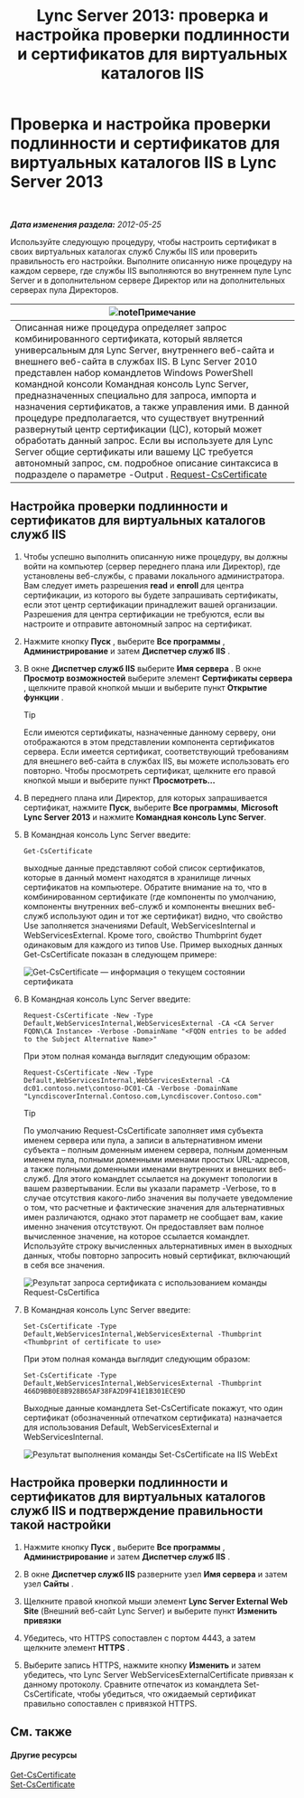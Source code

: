 ﻿---
title: 'Lync Server 2013: проверка и настройка проверки подлинности и сертификатов для виртуальных каталогов IIS'
TOCTitle: Проверка и настройка проверки подлинности и сертификатов для виртуальных каталогов IIS
ms:assetid: 3ca90be0-1d64-447c-807a-3a2ee3bf625e
ms:mtpsurl: https://technet.microsoft.com/ru-ru/library/Gg429702(v=OCS.15)
ms:contentKeyID: 49309524
ms.date: 05/19/2016
mtps_version: v=OCS.15
ms.translationtype: HT
---

# Проверка и настройка проверки подлинности и сертификатов для виртуальных каталогов IIS в Lync Server 2013

 

_**Дата изменения раздела:** 2012-05-25_

Используйте следующую процедуру, чтобы настроить сертификат в своих виртуальных каталогах служб Службы IIS или проверить правильность его настройки. Выполните описанную ниже процедуру на каждом сервере, где службы IIS выполняются во внутреннем пуле Lync Server и в дополнительном сервере Директор или на дополнительных серверах пула Директоров.

<table>
<thead>
<tr class="header">
<th><img src="images/Gg398412.note(OCS.15).gif" title="note" alt="note" />Примечание</th>
</tr>
</thead>
<tbody>
<tr class="odd">
<td>Описанная ниже процедура определяет запрос комбинированного сертификата, который является универсальным для Lync Server, внутреннего веб-сайта и внешнего веб-сайта в службах IIS. В Lync Server 2010 представлен набор командлетов Windows PowerShell командной консоли Командная консоль Lync Server, предназначенных специально для запроса, импорта и назначения сертификатов, а также управления ими. В данной процедуре предполагается, что существует внутренний развернутый центр сертификации (ЦС), который может обработать данный запрос. Если вы используете для Lync Server общие сертификаты или вашему ЦС требуется автономный запрос, см. подробное описание синтаксиса в подразделе о параметре -Output . <a href="https://docs.microsoft.com/en-us/powershell/module/skype/Request-CsCertificate">Request-CsCertificate</a></td>
</tr>
</tbody>
</table>


## Настройка проверки подлинности и сертификатов для виртуальных каталогов служб IIS

1.  Чтобы успешно выполнить описанную ниже процедуру, вы должны войти на компьютер (сервер переднего плана или Директор), где установлены веб-службы, с правами локального администратора. Вам следует иметь разрешения **read** и **enroll** для центра сертификации, из которого вы будете запрашивать сертификаты, если этот центр сертификации принадлежит вашей организации. Разрешения для центра сертификации не требуются, если вы настроите и отправите автономный запрос на сертификат.

2.  Нажмите кнопку **Пуск** , выберите **Все программы** , **Администрирование** и затем **Диспетчер служб IIS** .

3.  В окне **Диспетчер служб IIS** выберите **Имя сервера** . В окне **Просмотр возможностей** выберите элемент **Сертификаты сервера** , щелкните правой кнопкой мыши и выберите пункт **Открытие функции** .
    

    > [!TIP]
    > Если имеются сертификаты, назначенные данному серверу, они отображаются в этом представлении компонента сертификатов сервера. Если имеется сертификат, соответствующий требованиям для внешнего веб-сайта в службах IIS, вы можете использовать его повторно. Чтобы просмотреть сертификат, щелкните его правой кнопкой мыши и выберите пункт <STRONG>Просмотреть…</STRONG>



4.  В переднего плана или Директор, для которых запрашивается сертификат, нажмите **Пуск**, выберите **Все программы**, **Microsoft Lync Server 2013** и нажмите **Командная консоль Lync Server**.

5.  В Командная консоль Lync Server введите:
    
        Get-CsCertificate
    
    выходные данные представляют собой список сертификатов, которые в данный момент находятся в хранилище личных сертификатов на компьютере. Обратите внимание на то, что в комбинированном сертификате (где компоненты по умолчанию, компоненты внутренних веб-служб и компоненты внешних веб-служб используют один и тот же сертификат) видно, что свойство Use заполняется значениями Default, WebServicesInternal и WebServicesExternal. Кроме того, свойство Thumbprint будет одинаковым для каждого из типов Use. Пример выходных данных Get-CsCertificate показан в следующем примере:
    
    ![Get-CsCertificate — информация о текущем состоянии сертификата](images/Gg429702.664f6326-6cd5-48e2-8235-fc3950ea43b4(OCS.15).jpg "Get-CsCertificate — информация о текущем состоянии сертификата")

6.  В Командная консоль Lync Server введите:
    
        Request-CsCertificate -New -Type Default,WebServicesInternal,WebServicesExternal -CA <CA Server FQDN\CA Instance> -Verbose -DomainName "<FQDN entries to be added to the Subject Alternative Name>"
    
    При этом полная команда выглядит следующим образом:
    
        Request-CsCertificate -New -Type Default,WebServicesInternal,WebServicesExternal -CA dc01.contoso.net\contoso-DC01-CA -Verbose -DomainName "LyncdiscoverInternal.Contoso.com,Lyncdiscover.Contoso.com"
    

    > [!TIP]
    > По умолчанию Request-CsCertificate заполняет имя субъекта именем сервера или пула, а записи в альтернативном имени субъекта – полным доменным именем сервера, полным доменным именем пула, полными доменными именами простых URL-адресов, а также полными доменными именами внутренних и внешних веб-служб. Для этого командлет ссылается на документ топологии в вашем развертывании. Если вы указали параметр -Verbose, то в случае отсутствия какого-либо значения вы получаете уведомление о том, что расчетные и фактические значения для альтернативных имен различаются, однако этот параметр не сообщает вам, какие именно значения отсутствуют. Он предоставляет вам полное вычисленное значение, на которое ссылается командлет. Используйте строку вычисленных альтернативных имен в выходных данных, чтобы повторно запросить новый сертификат, включающий в себя все значения.

    
    ![Результат запроса сертификата с использованием команды Request-CsCertifica](images/Gg429702.9e59a657-fa75-4454-8fd3-57c81e829f7b(OCS.15).jpg "Результат запроса сертификата с использованием команды Request-CsCertifica")

7.  В Командная консоль Lync Server введите:
    
        Set-CsCertificate -Type Default,WebServicesInternal,WebServicesExternal -Thumbprint <Thumbprint of certificate to use>
    
    При этом полная команда выглядит следующим образом:
    
        Set-CsCertificate -Type Default,WebServicesInternal,WebServicesExternal -Thumbprint 466D9BB0E8B928B65AF38FA2D9F41E1B301ECE9D
    
    Выходные данные командлета Set-CsCertificate покажут, что один сертификат (обозначенный отпечатком сертификата) назначается для использования Default, WebServicesExternal и WebServicesInternal.
    
    ![Результат выполнения команды Set-CsCertificate на IIS WebExt](images/Gg429702.dd451c9d-7b49-4408-8071-c868cb1e678c(OCS.15).jpg "Результат выполнения команды Set-CsCertificate на IIS WebExt")

## Настройка проверки подлинности и сертификатов для виртуальных каталогов служб IIS и подтверждение правильности такой настройки

1.  Нажмите кнопку **Пуск** , выберите **Все программы** , **Администрирование** и затем **Диспетчер служб IIS** .

2.  В окне **Диспетчер служб IIS** разверните узел **Имя сервера** и затем узел **Сайты** .

3.  Щелкните правой кнопкой мыши элемент **Lync Server External Web Site** (Внешний веб-сайт Lync Server) и выберите пункт **Изменить привязки**

4.  Убедитесь, что HTTPS сопоставлен с портом 4443, а затем щелкните элемент **HTTPS** .

5.  Выберите запись HTTPS, нажмите кнопку **Изменить** и затем убедитесь, что Lync Server WebServicesExternalCertificate привязан к данному протоколу. Сравните отпечаток из командлета Set-CsCertificate, чтобы убедиться, что ожидаемый сертификат правильно сопоставлен с привязкой HTTPS.

## См. также

#### Другие ресурсы

[Get-CsCertificate](https://docs.microsoft.com/en-us/powershell/module/skype/Get-CsCertificate)  
[Set-CsCertificate](https://docs.microsoft.com/en-us/powershell/module/skype/Set-CsCertificate)

